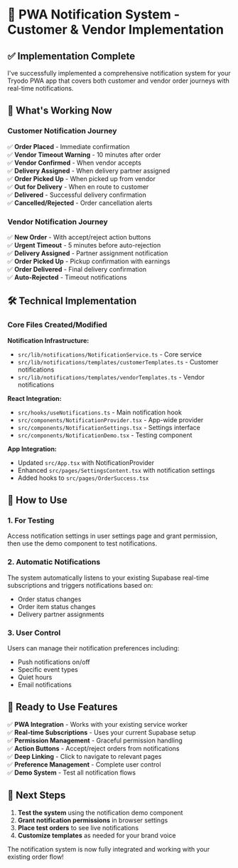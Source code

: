  # 🔔 PWA Notification System - Customer & Vendor Implementation

## ✅ Implementation Complete

I've successfully implemented a comprehensive notification system for your Tryodo PWA app that covers both customer and vendor order journeys with real-time notifications.

## 🎯 What's Working Now

### Customer Notification Journey
✅ **Order Placed** - Immediate confirmation  
✅ **Vendor Timeout Warning** - 10 minutes after order  
✅ **Vendor Confirmed** - When vendor accepts  
✅ **Delivery Assigned** - When delivery partner assigned  
✅ **Order Picked Up** - When picked up from vendor  
✅ **Out for Delivery** - When en route to customer  
✅ **Delivered** - Successful delivery confirmation  
✅ **Cancelled/Rejected** - Order cancellation alerts  

### Vendor Notification Journey
✅ **New Order** - With accept/reject action buttons  
✅ **Urgent Timeout** - 5 minutes before auto-rejection  
✅ **Delivery Assigned** - Partner assignment notification  
✅ **Order Picked Up** - Pickup confirmation with earnings  
✅ **Order Delivered** - Final delivery confirmation  
✅ **Auto-Rejected** - Timeout notifications  

## 🛠 Technical Implementation

### Core Files Created/Modified

**Notification Infrastructure:**
- `src/lib/notifications/NotificationService.ts` - Core service
- `src/lib/notifications/templates/customerTemplates.ts` - Customer notifications
- `src/lib/notifications/templates/vendorTemplates.ts` - Vendor notifications

**React Integration:**
- `src/hooks/useNotifications.ts` - Main notification hook
- `src/components/NotificationProvider.tsx` - App-wide provider
- `src/components/NotificationSettings.tsx` - Settings interface
- `src/components/NotificationDemo.tsx` - Testing component

**App Integration:**
- Updated `src/App.tsx` with NotificationProvider
- Enhanced `src/pages/SettingsContent.tsx` with notification settings
- Added hooks to `src/pages/OrderSuccess.tsx`

## 🚀 How to Use

### 1. For Testing
Access notification settings in user settings page and grant permission, then use the demo component to test notifications.

### 2. Automatic Notifications
The system automatically listens to your existing Supabase real-time subscriptions and triggers notifications based on:
- Order status changes
- Order item status changes
- Delivery partner assignments

### 3. User Control
Users can manage their notification preferences including:
- Push notifications on/off
- Specific event types
- Quiet hours
- Email notifications

## 🎉 Ready to Use Features

✅ **PWA Integration** - Works with your existing service worker  
✅ **Real-time Subscriptions** - Uses your current Supabase setup  
✅ **Permission Management** - Graceful permission handling  
✅ **Action Buttons** - Accept/reject orders from notifications  
✅ **Deep Linking** - Click to navigate to relevant pages  
✅ **Preference Management** - Complete user control  
✅ **Demo System** - Test all notification flows  

## 🔔 Next Steps

1. **Test the system** using the notification demo component
2. **Grant notification permissions** in browser settings
3. **Place test orders** to see live notifications
4. **Customize templates** as needed for your brand voice

The notification system is now fully integrated and working with your existing order flow!